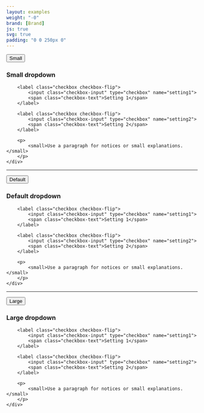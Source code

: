 ```yaml
---
layout: examples
weight: "-0"
brand: [Brand]
js: true
svg: true
padding: "0 0 250px 0"
---
```


<div class="btn-dropdown js-dropdown" aria-haspopup="true">
	<button type="button" class="btn btn-hero js-button-dropdown" aria-label="Small dropdown. Hit enter to open dropdown">
		<span class="btn-dropdown-caret">Small</span>
	</button>
	<div class="dropdown-menu js-button-dropdownbody dropdown-menu-sm" role="menu" aria-label="Hit the Esc key to close dropdown" tabindex="-1">
		<h3 class="dropdown-menu-headline">Small dropdown</h3>

		<label class="checkbox checkbox-flip">
			<input class="checkbox-input" type="checkbox" name="setting1">
			<span class="checkbox-text">Setting 1</span>
		</label>

		<label class="checkbox checkbox-flip">
			<input class="checkbox-input" type="checkbox" name="setting2">
			<span class="checkbox-text">Setting 2</span>
		</label>

		<p>
			<small>Use a paragraph for notices or small explanations.</small>
		</p>
	</div>
</div>

<hr>

<div class="btn-dropdown js-dropdown" aria-haspopup="true">
	<button type="button" class="btn btn-hero js-button-dropdown" aria-label="Default dropdown. Hit enter to open dropdown">
		<span class="btn-dropdown-caret">Default</span>
	</button>
	<div class="dropdown-menu js-button-dropdownbody" role="menu" aria-label="Hit the Esc key to close dropdown" tabindex="-1">
		<h3 class="dropdown-menu-headline">Default dropdown</h3>

		<label class="checkbox checkbox-flip">
			<input class="checkbox-input" type="checkbox" name="setting1">
			<span class="checkbox-text">Setting 1</span>
		</label>

		<label class="checkbox checkbox-flip">
			<input class="checkbox-input" type="checkbox" name="setting2">
			<span class="checkbox-text">Setting 2</span>
		</label>

		<p>
			<small>Use a paragraph for notices or small explanations.</small>
		</p>
	</div>
</div>

<hr>

<div class="btn-dropdown js-dropdown" aria-haspopup="true">
	<button type="button" class="btn btn-hero js-button-dropdown" aria-label="Large dropdown. Hit enter to open dropdown">
		<span class="btn-dropdown-caret">Large</span>
	</button>
	<div class="dropdown-menu js-button-dropdownbody dropdown-menu-lg" role="menu" aria-label="Hit the Esc key to close dropdown" tabindex="-1">
		<h3 class="dropdown-menu-headline">Large dropdown</h3>

		<label class="checkbox checkbox-flip">
			<input class="checkbox-input" type="checkbox" name="setting1">
			<span class="checkbox-text">Setting 1</span>
		</label>

		<label class="checkbox checkbox-flip">
			<input class="checkbox-input" type="checkbox" name="setting2">
			<span class="checkbox-text">Setting 2</span>
		</label>

		<p>
			<small>Use a paragraph for notices or small explanations.</small>
		</p>
	</div>
</div>